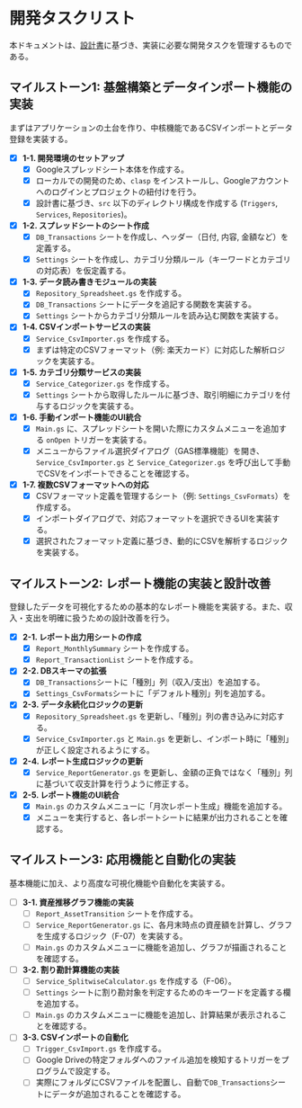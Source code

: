 # **開発タスクリスト**

本ドキュメントは、[設計書](./design.md)に基づき、実装に必要な開発タスクを管理するものである。

## **マイルストーン1: 基盤構築とデータインポート機能の実装**

まずはアプリケーションの土台を作り、中核機能であるCSVインポートとデータ登録を実装する。

-   [x] **1-1. 開発環境のセットアップ**
    -   [x] Googleスプレッドシート本体を作成する。
    -   [x] ローカルでの開発のため、`clasp` をインストールし、Googleアカウントへのログインとプロジェクトの紐付けを行う。
    -   [x] 設計書に基づき、`src` 以下のディレクトリ構成を作成する (`Triggers`, `Services`, `Repositories`)。
-   [x] **1-2. スプレッドシートのシート作成**
    -   [x] `DB_Transactions` シートを作成し、ヘッダー（日付, 内容, 金額など）を定義する。
    -   [x] `Settings` シートを作成し、カテゴリ分類ルール（キーワードとカテゴリの対応表）を仮定義する。
-   [x] **1-3. データ読み書きモジュールの実装**
    -   [x] `Repository_Spreadsheet.gs` を作成する。
    -   [x] `DB_Transactions` シートにデータを追記する関数を実装する。
    -   [x] `Settings` シートからカテゴリ分類ルールを読み込む関数を実装する。
-   [x] **1-4. CSVインポートサービスの実装**
    -   [x] `Service_CsvImporter.gs` を作成する。
    -   [x] まずは特定のCSVフォーマット（例: 楽天カード）に対応した解析ロジックを実装する。
-   [x] **1-5. カテゴリ分類サービスの実装**
    -   [x] `Service_Categorizer.gs` を作成する。
    -   [x] `Settings` シートから取得したルールに基づき、取引明細にカテゴリを付与するロジックを実装する。
-   [x] **1-6. 手動インポート機能のUI統合**
    -   [x] `Main.gs` に、スプレッドシートを開いた際にカスタムメニューを追加する `onOpen` トリガーを実装する。
    -   [x] メニューからファイル選択ダイアログ（GAS標準機能）を開き、`Service_CsvImporter.gs` と `Service_Categorizer.gs` を呼び出して手動でCSVをインポートできることを確認する。

-   [x] **1-7. 複数CSVフォーマットへの対応**
    -   [x] CSVフォーマット定義を管理するシート（例: `Settings_CsvFormats`）を作成する。
    -   [x] インポートダイアログで、対応フォーマットを選択できるUIを実装する。
    -   [x] 選択されたフォーマット定義に基づき、動的にCSVを解析するロジックを実装する。

## **マイルストーン2: レポート機能の実装と設計改善**

登録したデータを可視化するための基本的なレポート機能を実装する。また、収入・支出を明確に扱うための設計改善を行う。

-   [x] **2-1. レポート出力用シートの作成**
    -   [x] `Report_MonthlySummary` シートを作成する。
    -   [x] `Report_TransactionList` シートを作成する。
-   [x] **2-2. DBスキーマの拡張**
    -   [x] `DB_Transactions`シートに「種別」列（収入/支出）を追加する。
    -   [x] `Settings_CsvFormats`シートに「デフォルト種別」列を追加する。
-   [x] **2-3. データ永続化ロジックの更新**
    -   [x] `Repository_Spreadsheet.gs` を更新し、「種別」列の書き込みに対応する。
    -   [x] `Service_CsvImporter.gs` と `Main.gs` を更新し、インポート時に「種別」が正しく設定されるようにする。
-   [x] **2-4. レポート生成ロジックの更新**
    -   [x] `Service_ReportGenerator.gs` を更新し、金額の正負ではなく「種別」列に基づいて収支計算を行うように修正する。
-   [x] **2-5. レポート機能のUI統合**
    -   [x] `Main.gs` のカスタムメニューに「月次レポート生成」機能を追加する。
    -   [x] メニューを実行すると、各レポートシートに結果が出力されることを確認する。

## **マイルストーン3: 応用機能と自動化の実装**

基本機能に加え、より高度な可視化機能や自動化を実装する。

-   [ ] **3-1. 資産推移グラフ機能の実装**
    -   [ ] `Report_AssetTransition` シートを作成する。
    -   [ ] `Service_ReportGenerator.gs` に、各月末時点の資産額を計算し、グラフを生成するロジック（F-07）を実装する。
    -   [ ] `Main.gs` のカスタムメニューに機能を追加し、グラフが描画されることを確認する。
-   [ ] **3-2. 割り勘計算機能の実装**
    -   [ ] `Service_SplitwiseCalculator.gs` を作成する（F-06）。
    -   [ ] `Settings` シートに割り勘対象を判定するためのキーワードを定義する欄を追加する。
    -   [ ] `Main.gs` のカスタムメニューに機能を追加し、計算結果が表示されることを確認する。
-   [ ] **3-3. CSVインポートの自動化**
    -   [ ] `Trigger_CsvImport.gs` を作成する。
    -   [ ] Google Driveの特定フォルダへのファイル追加を検知するトリガーをプログラムで設定する。
    -   [ ] 実際にフォルダにCSVファイルを配置し、自動で`DB_Transactions`シートにデータが追加されることを確認する。
